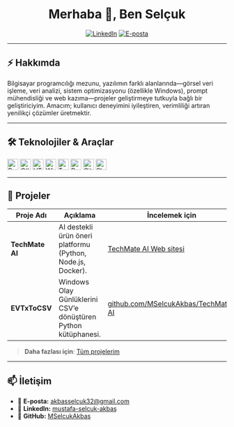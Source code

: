 <h1 align="center">Merhaba 👋, Ben Selçuk</h1>
<p align="center">
  <a href="https://www.linkedin.com/in/mustafa-selcuk-akbas/"><img src="https://img.shields.io/badge/LinkedIn-Selçuk%20Akbaş-blue?logo=linkedin" alt="LinkedIn" /></a>
  <a href="mailto:akbasselcuk32@gmail.com"><img src="https://img.shields.io/badge/Email-akbasselcuk32@gmail.com-red?logo=gmail" alt="E-posta" /></a>
</p>

---

## ⚡ Hakkımda
Bilgisayar programcılığı mezunu, yazılımın farklı alanlarında—görsel veri işleme, veri analizi, sistem optimizasyonu (özellikle Windows), prompt mühendisliği ve web kazıma—projeler geliştirmeye tutkuyla bağlı bir geliştiriciyim. Amacım; kullanıcı deneyimini iyileştiren, verimliliği artıran yenilikçi çözümler üretmektir.

---

## 🛠️ Teknolojiler & Araçlar

<p align="left">
  <img alt="Python" src="https://img.shields.io/badge/Python-3670A0?logo=python&logoColor=white" height="25" />
  <img alt="C#" src="https://img.shields.io/badge/C%23-239120?logo=c-sharp&logoColor=white" height="25" />
  <img alt="HTML5" src="https://img.shields.io/badge/HTML5-E34F26?logo=html5&logoColor=white" height="25" />
  <img alt="Windows" src="https://img.shields.io/badge/Windows-0078D6?logo=windows&logoColor=white" height="25" />
  <img alt="TensorFlow" src="https://img.shields.io/badge/TensorFlow-FF6F00?logo=tensorflow&logoColor=white" height="25" />
  <img alt="Docker" src="https://img.shields.io/badge/Docker-2496ED?logo=docker&logoColor=white" height="25" />
  <img alt="Git" src="https://img.shields.io/badge/Git-F05032?logo=git&logoColor=white" height="25" />
  <img alt="Shell" src="https://img.shields.io/badge/Shell-4EAA25?logo=gnu-bash&logoColor=white" height="25" />
</p>

---

## 🚀 Projeler

| Proje Adı         | Açıklama                                                      | İncelemek için                                     |
|-------------------|---------------------------------------------------------------|------------------------------------------|
| **TechMate AI**   | AI destekli ürün öneri platformu (Python, Node.js, Docker).   | [TechMate AI Web sitesi](https://techmate-ai.com/)     |
| **EVTxToCSV**     | Windows Olay Günlüklerini CSV’e dönüştüren Python kütüphanesi.| [github.com/MSelcukAkbas/TechMate-AI](https://github.com/MSelcukAkbas/EVTX2CSV) |

> **Daha fazlası için**: [Tüm projelerim](https://github.com/MSelcukAkbas?tab=repositories)

---

## 📫 İletişim

- 📧 **E-posta:** [akbasselcuk32@gmail.com](mailto:akbasselcuk32@gmail.com)  
- 💼 **LinkedIn:** [mustafa-selcuk-akbaş](https://www.linkedin.com/in/mustafa-selcuk-akbas/)  
- 🐙 **GitHub:** [MSelcukAkbas](https://github.com/MSelcukAkbas)
